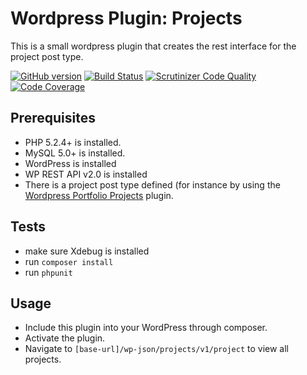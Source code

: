 # Wordpress Plugin: Projects
This is a small wordpress plugin that creates the rest interface for the project post type.

[![GitHub version](https://badge.fury.io/gh/jurgenromeijn%2Fwordpress-plugin-projects-rest.svg)](https://badge.fury.io/gh/jurgenromeijn%2Fwordpress-plugin-projects-rest)
[![Build Status](https://scrutinizer-ci.com/g/jurgenromeijn/wordpress-plugin-projects-rest/badges/build.png?b=master)](https://scrutinizer-ci.com/g/jurgenromeijn/wordpress-plugin-projects-rest/build-status/master)
[![Scrutinizer Code Quality](https://scrutinizer-ci.com/g/jurgenromeijn/wordpress-plugin-projects-rest/badges/quality-score.png?b=master)](https://scrutinizer-ci.com/g/jurgenromeijn/wordpress-plugin-projects-rest/?branch=master)
[![Code Coverage](https://scrutinizer-ci.com/g/jurgenromeijn/wordpress-plugin-projects-rest/badges/coverage.png?b=master)](https://scrutinizer-ci.com/g/jurgenromeijn/wordpress-plugin-projects-rest/?branch=master)

## Prerequisites
- PHP 5.2.4+ is installed.
- MySQL 5.0+ is installed.
- WordPress is installed
- WP REST API v2.0 is installed
- There is a project post type defined (for instance by using the [Wordpress Portfolio Projects](https://github.com/jurgenromeijn/wordpress-plugin-projects) plugin.

## Tests
- make sure Xdebug is installed
- run `composer install`
- run `phpunit`

## Usage
- Include this plugin into your WordPress through composer.
- Activate the plugin.
- Navigate to `[base-url]/wp-json/projects/v1/project` to view all projects.